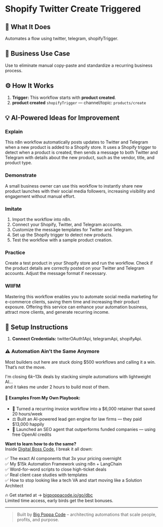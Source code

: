 # Shopify Twitter Create Triggered
## 🚀 What It Does
Automates a flow using twitter, telegram, shopifyTrigger.

## 💼 Business Use Case
Use to eliminate manual copy-paste and standardize a recurring business process.

## ⚙️ How It Works
1. **Trigger:** This workflow starts with **product created**.
2. **product created** `shopifyTrigger` — channel/topic: `products/create`

## 💡 AI-Powered Ideas for Improvement
### Explain
This n8n workflow automatically posts updates to Twitter and Telegram when a new product is added to a Shopify store. It uses a Shopify trigger to detect when a product is created, then sends a message to both Twitter and Telegram with details about the new product, such as the vendor, title, and product type.

### Demonstrate
A small business owner can use this workflow to instantly share new product launches with their social media followers, increasing visibility and engagement without manual effort.

### Imitate
1. Import the workflow into n8n.
2. Connect your Shopify, Twitter, and Telegram accounts.
3. Customize the message templates for Twitter and Telegram.
4. Set up the Shopify trigger to detect new products.
5. Test the workflow with a sample product creation.

### Practice
Create a test product in your Shopify store and run the workflow. Check if the product details are correctly posted on your Twitter and Telegram accounts. Adjust the message format if necessary.

### WIIFM
Mastering this workflow enables you to automate social media marketing for e-commerce clients, saving them time and increasing their product exposure. Offering this service can enhance your automation business, attract more clients, and generate recurring income.

## 🔧 Setup Instructions
1. **Connect Credentials:** twitterOAuth1Api, telegramApi, shopifyApi.

### ⚠️ Automation Ain’t the Same Anymore

Most builders out here are stuck doing $500 workflows and calling it a win.  
That’s not the move.  

I'm closing $6k–$13k deals by stacking simple automations with lightweight AI...  
and it takes me under 2 hours to build most of them.

#### 🧠 Examples From My Own Playbook:
- 🔁 Turned a recurring invoice workflow into a $6,000 retainer that saved 20 hours/week  
- ⚖️ Built an AI-powered lead gen engine for law firms — they paid $13,000 happily  
- 🚀 Launched an SEO agent that outperforms funded companies — using free OpenAI credits  

**Want to learn how to do the same?**  
Inside [Digital Boss Code](https://bigpoppacode.io/go/dbc), I break it all down:

✅ The exact AI components that 3x your pricing overnight  
✅ My $15k Automation Framework using n8n + LangChain  
✅ Word-for-word scripts to close high-ticket deals  
✅ Real client case studies with templates  
✅ How to stop looking like a tech VA and start moving like a Solution Architect  

🔥 Get started at → [bigpoppacode.io/go/dbc](https://bigpoppacode.io/go/dbc)  
Limited time access, early birds get the best bonuses.

---
> Built by [Big Poppa Code](https://bigpoppacode.io) – architecting automations that scale people, profits, and purpose.
